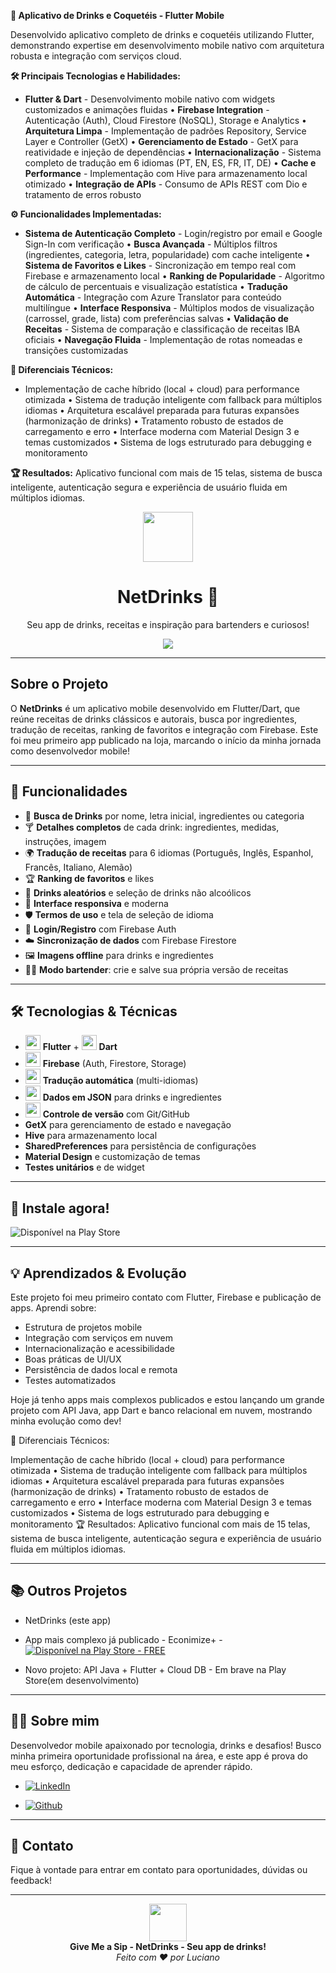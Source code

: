**🍹 Aplicativo de Drinks e Coquetéis - Flutter Mobile**

Desenvolvido aplicativo completo de drinks e coquetéis utilizando Flutter, demonstrando expertise em desenvolvimento mobile nativo com arquitetura robusta e integração com serviços cloud.

**🛠️ Principais Tecnologias e Habilidades:**

- **Flutter & Dart** - Desenvolvimento mobile nativo com widgets customizados e animações fluidas • **Firebase Integration** - Autenticação (Auth), Cloud Firestore (NoSQL), Storage e Analytics • **Arquitetura Limpa** - Implementação de padrões Repository, Service Layer e Controller (GetX) • **Gerenciamento de Estado** - GetX para reatividade e injeção de dependências • **Internacionalização** - Sistema completo de tradução em 6 idiomas (PT, EN, ES, FR, IT, DE) • **Cache e Performance** - Implementação com Hive para armazenamento local otimizado • **Integração de APIs** - Consumo de APIs REST com Dio e tratamento de erros robusto

**⚙️ Funcionalidades Implementadas:**

- **Sistema de Autenticação Completo** - Login/registro por email e Google Sign-In com verificação • **Busca Avançada** - Múltiplos filtros (ingredientes, categoria, letra, popularidade) com cache inteligente • **Sistema de Favoritos e Likes** - Sincronização em tempo real com Firebase e armazenamento local • **Ranking de Popularidade** - Algoritmo de cálculo de percentuais e visualização estatística • **Tradução Automática** - Integração com Azure Translator para conteúdo multilíngue • **Interface Responsiva** - Múltiplos modos de visualização (carrossel, grade, lista) com preferências salvas • **Validação de Receitas** - Sistema de comparação e classificação de receitas IBA oficiais • **Navegação Fluida** - Implementação de rotas nomeadas e transições customizadas

**💎 Diferenciais Técnicos:**

- Implementação de cache híbrido (local + cloud) para performance otimizada • Sistema de tradução inteligente com fallback para múltiplos idiomas • Arquitetura escalável preparada para futuras expansões (harmonização de drinks) • Tratamento robusto de estados de carregamento e erro • Interface moderna com Material Design 3 e temas customizados • Sistema de logs estruturado para debugging e monitoramento

**🏆 Resultados:** Aplicativo funcional com mais de 15 telas, sistema de busca inteligente, autenticação segura e experiência de usuário fluida em múltiplos idiomas.


<div align="center"> <img src="https://img.icons8.com/color/96/000000/cocktail.png" width="80"/> <h1>NetDrinks 🍹</h1> <p>Seu app de drinks, receitas e inspiração para bartenders e curiosos!</p> <a href="https://play.google.com/store/apps/details?id=com.luciano.appdrinks&pli=1"> <img src="https://img.shields.io/badge/Disponível%20na%20Play%20Store-00C853?style=for-the-badge&logo=google-play&logoColor=white"/> </a> </div>

---

## **Sobre o Projeto**

O **NetDrinks** é um aplicativo mobile desenvolvido em Flutter/Dart, que reúne receitas de drinks clássicos e autorais, busca por ingredientes, tradução de receitas, ranking de favoritos e integração com Firebase. Este foi meu primeiro app publicado na loja, marcando o início da minha jornada como desenvolvedor mobile!

---

## **🚀 Funcionalidades**

- 🔎 **Busca de Drinks** por nome, letra inicial, ingredientes ou categoria
- 🍸 **Detalhes completos** de cada drink: ingredientes, medidas, instruções, imagem
- 🌍 **Tradução de receitas** para 6 idiomas (Português, Inglês, Espanhol, Francês, Italiano, Alemão)
- 🏆 **Ranking de favoritos** e likes
- 🥇 **Drinks aleatórios** e seleção de drinks não alcoólicos
- 📱 **Interface responsiva** e moderna
- 🛡️ **Termos de uso** e tela de seleção de idioma
- 🔐 **Login/Registro** com Firebase Auth
- ☁️ **Sincronização de dados** com Firebase Firestore
- 🖼️ **Imagens offline** para drinks e ingredientes
- 🧑‍🍳 **Modo bartender**: crie e salve sua própria versão de receitas

---

## **🛠️ Tecnologias & Técnicas**

- <img src="https://img.icons8.com/color/48/000000/flutter.png" width="24"/> **Flutter** + <img src="https://img.icons8.com/color/48/000000/dart.png" width="24"/> **Dart**
- <img src="https://img.icons8.com/color/48/000000/firebase.png" width="24"/> **Firebase** (Auth, Firestore, Storage)
- <img src="https://img.icons8.com/color/48/000000/google-translate.png" width="24"/> **Tradução automática** (multi-idiomas)
- <img src="https://img.icons8.com/color/48/000000/json.png" width="24"/> **Dados em JSON** para drinks e ingredientes
- <img src="https://img.icons8.com/color/48/000000/github.png" width="24"/> **Controle de versão** com Git/GitHub
- **GetX** para gerenciamento de estado e navegação
- **Hive** para armazenamento local
- **SharedPreferences** para persistência de configurações
- **Material Design** e customização de temas
- **Testes unitários** e de widget

---

## **📲 Instale agora!**

<img alt="Disponível na Play Store" src="https://img.shields.io/badge/Download na Play Store-00C853?style=for-the-badge&amp;logo=google-play&amp;logoColor=white">

---

## **💡 Aprendizados & Evolução**

Este projeto foi meu primeiro contato com Flutter, Firebase e publicação de apps. Aprendi sobre:

- Estrutura de projetos mobile
- Integração com serviços em nuvem
- Internacionalização e acessibilidade
- Boas práticas de UI/UX
- Persistência de dados local e remota
- Testes automatizados

Hoje já tenho apps mais complexos publicados e estou lançando um grande projeto com API Java, app Dart e banco relacional em nuvem, mostrando minha evolução como dev!

💎 Diferenciais Técnicos:

Implementação de cache híbrido (local + cloud) para performance otimizada • Sistema de tradução inteligente com fallback para múltiplos idiomas • Arquitetura escalável preparada para futuras expansões (harmonização de drinks) • Tratamento robusto de estados de carregamento e erro • Interface moderna com Material Design 3 e temas customizados • Sistema de logs estruturado para debugging e monitoramento
🏆 Resultados: Aplicativo funcional com mais de 15 telas, sistema de busca inteligente, autenticação segura e experiência de usuário fluida em múltiplos idiomas.

---

## **📚 Outros Projetos**

- NetDrinks (este app)
- App mais complexo já publicado - Econimize+ - [![Disponível na Play Store - FREE](https://img.shields.io/badge/Play%20Store-Baixar%20na%20Play%20Store%20free-3DDC84?style=for-the-badge&logo=google-play&logoColor=white)](https://play.google.com/store/apps/details?id=com.lucianoribeiro.economize)

- Novo projeto: API Java + Flutter + Cloud DB - Em brave na Play Store(em desenvolvimento)

---

## **👨‍💻 Sobre mim**

Desenvolvedor mobile apaixonado por tecnologia, drinks e desafios! Busco minha primeira oportunidade profissional na área, e este app é prova do meu esforço, dedicação e capacidade de aprender rápido.

- [![LinkedIn](https://img.shields.io/badge/LinkedIn-0077B5?style=for-the-badge&logo=linkedin&logoColor=white)](https://www.linkedin.com/in/luciano-ribeiro-559a05307)
    
- [![Github](https://img.icons8.com/color/48/000000/github.png)](https://github.com/jhonnylucius)

---

## **📧 Contato**

Fique à vontade para entrar em contato para oportunidades, dúvidas ou feedback!

---

<div align="center"> <img src="https://img.icons8.com/color/96/000000/cocktail.png" width="60"/> <br> <b>Give Me a Sip - NetDrinks - Seu app de drinks!</b> <br> <i>Feito com ❤️ por Luciano</i> </div>